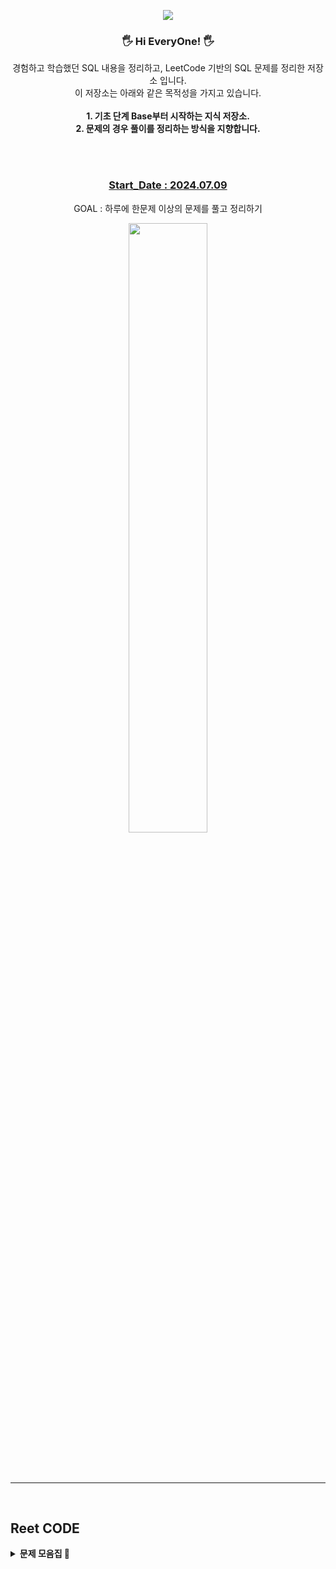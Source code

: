 <p align='center'>
    <img src="https://capsule-render.vercel.app/api?type=waving&color=auto&height=300&section=header&text=SQL%20Learn%20Storage&fontSize=90&animation=fadeIn&fontAlignY=38&desc=learning%20and%20Working%20by%20SQL!&descAlignY=51&descAlign=62"/>
</p>

<div align = "center">

### 🖐 Hi EveryOne! 🖐

경험하고 학습했던 SQL 내용을 정리하고, LeetCode 기반의 SQL 문제를 정리한 저장소 입니다.  
이 저장소는 아래와 같은 목적성을 가지고 있습니다.    
<br/>
**1. 기초 단계 Base부터 시작하는 지식 저장소.**  
**2. 문제의 경우 풀이를 정리하는 방식을 지향합니다.**  


<br/> 
<br/>

### <u>Start_Date : 2024.07.09</u>    
GOAL : 하루에 한문제 이상의 문제를 풀고 정리하기 

<img src="https://leetcode.card.workers.dev/nasa1515?theme=wtf&font=&extension=activity" width="50%" />  


<br/>
<br/>
<br/>
<br/>

---

<br/>

<div align = "left">

## Reet CODE

<details>
<summary> <strong>문제 모음집 🔽</strong></summary>
  
<br/>

<ul>
<details>
<summary> <strong>🟩 Q. EASY 🔽 </strong> </summary>
  
  <ul>
  <br/>

  <details>
    <summary> ⚙️ [FUNCTION TYPE] LIST</summary>
    <br/>  

  * [1667. Fix Names in a Table](https://github.com/nasa1515/Learn_SQL_From_Reetcode/blob/main/ReetCode_SQL_Quiz_Summary/Q.%20Function%20Type/EASY/1667.%20Fix%20Names%20in%20a%20Table.md)  
  * [1795. Rearrange Products Table](https://github.com/nasa1515/Learn_SQL_From_Reetcode/blob/main/ReetCode_SQL_Quiz_Summary/Q.%20Function%20Type/EASY/1795.%20Rearrange%20Products%20Table.md)
  
  </details>

  <details>
    <summary> 📁 [CASE WHEN TYPE] LIST</summary>
    <br/>

  * [610. Triangle Judgement](https://github.com/nasa1515/Learn_SQL_From_Reetcode/blob/main/ReetCode_SQL_Quiz_Summary/Q.%20Case%20when%20Type/EASY/610.%20Triangle%20Judgement.md)  
  * [627. Swap Salary](https://github.com/nasa1515/Learn_SQL_From_Reetcode/blob/main/ReetCode_SQL_Quiz_Summary/Q.%20Case%20when%20Type/EASY/627.%20Swap%20Salary.md)   
  * [1179. Reformat Department Table](https://github.com/nasa1515/Learn_SQL_From_Reetcode/blob/main/ReetCode_SQL_Quiz_Summary/Q.%20Case%20when%20Type/EASY/1179.%20Reformat%20Department%20Table.md)   
  * [1873. Calculate Special Bonus](https://github.com/nasa1515/Learn_SQL_From_Reetcode/blob/main/ReetCode_SQL_Quiz_Summary/Q.%20Case%20when%20Type/EASY/1873.%20Calculate%20Special%20Bonus.md)    
  
  </details>


  <details>
    <summary> 🗳️ [GROUP BY TYPE] LIST</summary>
    <br/>

  * [182. Duplicate Emails](https://github.com/nasa1515/Learn_SQL_From_Reetcode/blob/main/ReetCode_SQL_Quiz_Summary/Q.%20Groupby%20Type/EASY/182.%20Duplicate%20Emails.md)  
  * [511. Game Play Analysis I](https://github.com/nasa1515/Learn_SQL_From_Reetcode/blob/main/ReetCode_SQL_Quiz_Summary/Q.%20Groupby%20Type/EASY/511.%20Game%20Play%20Analysis%20I.md)  
  * [586. Customer Placing the Largest Number of Orders](https://github.com/nasa1515/Learn_SQL_From_Reetcode/blob/main/ReetCode_SQL_Quiz_Summary/Q.%20Groupby%20Type/EASY/586.%20Customer%20Placing%20the%20Largest%20Number%20of%20Orders.md)  
  * [596. Classes More Than 5 Students](https://github.com/nasa1515/Learn_SQL_From_Reetcode/blob/main/ReetCode_SQL_Quiz_Summary/Q.%20Groupby%20Type/EASY/596.%20Classes%20More%20Than%205%20Students.md)
  * [619. Biggest Single Number](https://github.com/nasa1515/Learn_SQL_From_Reetcode/blob/main/ReetCode_SQL_Quiz_Summary/Q.%20Groupby%20Type/EASY/619.%20Biggest%20Single%20Number.md)  
  * [1050. Actors and Directors Who Cooperated At Least Three Times](https://github.com/nasa1515/Learn_SQL_From_Reetcode/blob/main/ReetCode_SQL_Quiz_Summary/Q.%20Groupby%20Type/EASY/1050.%20Actors%20and%20Directors%20Who%20Cooperated%20At%20Least%20Three%20Times.md)  
  * [1068. Product Sales Analysis I](https://github.com/nasa1515/Learn_SQL_From_Reetcode/blob/main/ReetCode_SQL_Quiz_Summary/Q.%20Join%20Type/EASY/1068.%20Product%20Sales%20Analysis%20I.md)  
  * [1084. Sales Analysis III](https://github.com/nasa1515/Learn_SQL_From_Reetcode/blob/main/ReetCode_SQL_Quiz_Summary/Q.%20Groupby%20Type/EASY/1084.%20Sales%20Analysis%20III.md)  
  * [1141. User Activity for the Past 30 Days I](https://github.com/nasa1515/Learn_SQL_From_Reetcode/blob/main/ReetCode_SQL_Quiz_Summary/Q.%20Groupby%20Type/EASY/1141.%20User%20Activity%20for%20the%20Past%2030%20Days%20I.md) 
  * [1211. Queries Quality and Percentage](https://github.com/nasa1515/Learn_SQL_From_Reetcode/blob/main/ReetCode_SQL_Quiz_Summary/Q.%20Groupby%20Type/EASY/1211.%20Queries%20Quality%20and%20Percentage.md) 
  * [1484. Group Sold Products By The Date](https://github.com/nasa1515/Learn_SQL_From_Reetcode/blob/main/ReetCode_SQL_Quiz_Summary/Q.%20Groupby%20Type/EASY/1484.%20Group%20Sold%20Products%20By%20The%20Date.md) 
  * [1633. Percentage of Users Attended a Contest](https://github.com/nasa1515/Learn_SQL_From_Reetcode/blob/main/ReetCode_SQL_Quiz_Summary/Q.%20Groupby%20Type/EASY/1633.%20Percentage%20of%20Users%20Attended%20a%20Contest.md) 
  * [1693. Daily Leads and Partners](https://github.com/nasa1515/Learn_SQL_From_Reetcode/blob/main/ReetCode_SQL_Quiz_Summary/Q.%20Groupby%20Type/EASY/1693.%20Daily%20Leads%20and%20Partners.md)  
  * [1729. Find Followers Count](https://github.com/nasa1515/Learn_SQL_From_Reetcode/blob/main/ReetCode_SQL_Quiz_Summary/Q.%20Groupby%20Type/EASY/1729.%20Find%20Followers%20Count.md)  
  * [1741. Find Total Time Spent by Each Employee](https://github.com/nasa1515/Learn_SQL_From_Reetcode/blob/main/ReetCode_SQL_Quiz_Summary/Q.%20Groupby%20Type/EASY/1741.%20Find%20Total%20Time%20Spent%20by%20Each%20Employee.md)  
  * [2356. Number of Unique Subjects Taught by Each Teacher](https://github.com/nasa1515/Learn_SQL_From_Reetcode/blob/main/ReetCode_SQL_Quiz_Summary/Q.%20Groupby%20Type/EASY/2356.%20Number%20of%20Unique%20Subjects%20Taught%20by%20Each%20Teacher.md)

  </details>

  <details>
    <summary> 🔍 [WHERE TYPE] LIST</summary>
    <br/>

  * [196. Delete Duplicate Emails](https://github.com/nasa1515/Learn_SQL_From_Reetcode/blob/main/ReetCode_SQL_Quiz_Summary/Q.%20Where%20Type/EASY/196.%20Delete%20Duplicate%20Emails.md)  
  * [584. Find Customer Referee](https://github.com/nasa1515/Learn_SQL_From_Reetcode/blob/main/ReetCode_SQL_Quiz_Summary/Q.%20Where%20Type/EASY/584.%20Find%20Customer%20Referee.md)  
  * [595. Big Countries](https://github.com/nasa1515/Learn_SQL_From_Reetcode/blob/main/ReetCode_SQL_Quiz_Summary/Q.%20Where%20Type/EASY/595.%20Big%20Countries.md)  
  * [620. Not Boring Movies](https://github.com/nasa1515/Learn_SQL_From_Reetcode/blob/main/ReetCode_SQL_Quiz_Summary/Q.%20Where%20Type/EASY/620.%20Not%20Boring%20Movies.md)  
  * [1148. Article Views I](https://github.com/nasa1515/Learn_SQL_From_Reetcode/blob/main/ReetCode_SQL_Quiz_Summary/Q.%20Where%20Type/EASY/1148.%20Article%20Views%20I.md)  
  * [1683. Invalid Tweets](https://github.com/nasa1515/Learn_SQL_From_Reetcode/blob/main/ReetCode_SQL_Quiz_Summary/Q.%20Where%20Type/EASY/1683.%20Invalid%20Tweets.md)  
  * [1890. The Latest Login in 2020](https://github.com/nasa1515/Learn_SQL_From_Reetcode/blob/main/ReetCode_SQL_Quiz_Summary/Q.%20Where%20Type/EASY/1890.%20The%20Latest%20Login%20in%202020.md)

  </details>

  <details>
    <summary> ✂️ [JOIN TYPE] LIST</summary>
    <br/>

  * [175. Combine Two Tables](https://github.com/nasa1515/Learn_SQL_From_Reetcode/blob/main/ReetCode_SQL_Quiz_Summary/Q.%20Join%20Type/EASY/175.%20Combine%20Two%20Tables.md)  
  * [181. Employees Earning More Than Their Managers](https://github.com/nasa1515/Learn_SQL_From_Reetcode/blob/main/ReetCode_SQL_Quiz_Summary/Q.%20Join%20Type/EASY/181.%20Employees%20Earning%20More%20Than%20Their%20Managers.md)  
  * [183. Customers Who Never Order](https://github.com/nasa1515/Learn_SQL_From_Reetcode/blob/main/ReetCode_SQL_Quiz_Summary/Q.%20Join%20Type/EASY/183.%20Customers%20Who%20Never%20Order.md)  
  * [197. Rising Temperature](https://github.com/nasa1515/Learn_SQL_From_Reetcode/blob/main/ReetCode_SQL_Quiz_Summary/Q.%20Join%20Type/EASY/197.%20Rising%20Temperature.md)  
  * [577. Employee Bonus](https://github.com/nasa1515/Learn_SQL_From_Reetcode/blob/main/ReetCode_SQL_Quiz_Summary/Q.%20Join%20Type/EASY/577.%20Employee%20Bonus.md)  
  * [580. Count Student Number in Departments](https://github.com/nasa1515/Learn_SQL_From_Reetcode/blob/main/ReetCode_SQL_Quiz_Summary/Q.%20Join%20Type/MEDIUM/580.%20Count%20Student%20Number%20in%20Departments.md)    
  * [607. Sales Person](https://github.com/nasa1515/Learn_SQL_From_Reetcode/blob/main/ReetCode_SQL_Quiz_Summary/Q.%20Join%20Type/EASY/607.%20Sales%20Person.md)  
  * [1075. Project Employees I](https://github.com/nasa1515/Learn_SQL_From_Reetcode/blob/main/ReetCode_SQL_Quiz_Summary/Q.%20Join%20Type/EASY/1075.%20Project%20Employees%20I.md)  
  * [1251. Average Selling Price](https://github.com/nasa1515/Learn_SQL_From_Reetcode/blob/main/ReetCode_SQL_Quiz_Summary/Q.%20Join%20Type/EASY/1251.%20Average%20Selling%20Price.md) 
  * [1280. Students and Examinations](https://github.com/nasa1515/Learn_SQL_From_Reetcode/blob/main/ReetCode_SQL_Quiz_Summary/Q.%20Join%20Type/EASY/1280.%20Students%20and%20Examinations.md) 
  * [1327. List the Products Ordered in a Period](https://github.com/nasa1515/Learn_SQL_From_Reetcode/blob/main/ReetCode_SQL_Quiz_Summary/Q.%20Join%20Type/EASY/1327.%20List%20the%20Products%20Ordered%20in%20a%20Period.md) 
  * [1378. Replace Employee ID With The Unique Identifier](https://github.com/nasa1515/Learn_SQL_From_Reetcode/blob/main/ReetCode_SQL_Quiz_Summary/Q.%20Join%20Type/EASY/1378.%20Replace%20Employee%20ID%20With%20The%20Unique%20Identifier.md) 
  * [1407. Top Travellers](https://github.com/nasa1515/Learn_SQL_From_Reetcode/blob/main/ReetCode_SQL_Quiz_Summary/Q.%20Join%20Type/EASY/1407.%20Top%20Travellers.md) 
  * [1581. Customer Who Visited but Did Not Make Any Transactions](https://github.com/nasa1515/Learn_SQL_From_Reetcode/blob/main/ReetCode_SQL_Quiz_Summary/Q.%20Join%20Type/EASY/1581.%20Customer%20Who%20Visited%20but%20Did%20Not%20Make%20Any%20Transactions.md) 
  * [1587. Bank Account Summary II](https://github.com/nasa1515/Learn_SQL_From_Reetcode/blob/main/ReetCode_SQL_Quiz_Summary/Q.%20Join%20Type/EASY/1587.%20Bank%20Account%20Summary%20II.md) 
  * [1661. Average Time of Process per Machine](https://github.com/nasa1515/Learn_SQL_From_Reetcode/blob/main/ReetCode_SQL_Quiz_Summary/Q.%20Join%20Type/EASY/1661.%20Average%20Time%20of%20Process%20per%20Machine.md) 
  * [1731. The Number of Employees Which Report to Each Employee](https://github.com/nasa1515/Learn_SQL_From_Reetcode/blob/main/ReetCode_SQL_Quiz_Summary/Q.%20Join%20Type/EASY/1731.%20The%20Number%20of%20Employees%20Which%20Report%20to%20Each%20Employee.md)
  </details>

  <details>
    <summary> ✏️ [REGEXP TYPE] LIST</summary>
    <br/>

  * [1517. Find Users With Valid E-Mails](https://github.com/nasa1515/Learn_SQL_From_Reetcode/blob/main/ReetCode_SQL_Quiz_Summary/Q.%20REGEXP%20Type/EASY/1517.%20Find%20Users%20With%20Valid%20E-Mails.md)  
  * [1527. Patients With a Condition](https://github.com/nasa1515/Learn_SQL_From_Reetcode/blob/main/ReetCode_SQL_Quiz_Summary/Q.%20REGEXP%20Type/EASY/1527.%20Patients%20With%20a%20Condition.md)  

  </details>


  <details>
    <summary> 🔏 [SUBQUERY TYPE] LIST</summary>
    <br/>

  * [1789. Primary Department for Each Employee](https://github.com/nasa1515/Learn_SQL_From_Reetcode/blob/main/ReetCode_SQL_Quiz_Summary/Q.%20SubQuery%20Type/EASY/1789.%20Primary%20Department%20for%20Each%20Employee.md)  
  * [1965. Employees With Missing Information](https://github.com/nasa1515/Learn_SQL_From_Reetcode/blob/main/ReetCode_SQL_Quiz_Summary/Q.%20SubQuery%20Type/EASY/1965.%20Employees%20With%20Missing%20Information.md)  
  * [1978. Employees Whose Manager Left the Company](https://github.com/nasa1515/Learn_SQL_From_Reetcode/blob/main/ReetCode_SQL_Quiz_Summary/Q.%20SubQuery%20Type/EASY/1978.%20Employees%20Whose%20Manager%20Left%20the%20Company.md)
  </details>

</details>

<br/>

<details>
<summary> <strong> 🟧 Q. MEDIUM 🔽 </strong> </summary>
<br/>


  <ul>
  <details>
    <summary> ⚙️ [FUNCTION TYPE] LIST</summary>
    <br/>

  * [178. Rank Scores](https://github.com/nasa1515/Learn_SQL_From_Reetcode/blob/main/ReetCode_SQL_Quiz_Summary/Q.%20Function%20Type/MEDIUM/178.%20Rank%20Scores.md)  
  * [180. Consecutive Numbers](https://github.com/nasa1515/Learn_SQL_From_Reetcode/blob/main/ReetCode_SQL_Quiz_Summary/Q.%20Function%20Type/MEDIUM/180.%20Consecutive%20Numbers.md)
  * [184. Department Highest Salary](https://github.com/nasa1515/Learn_SQL_From_Reetcode/blob/main/ReetCode_SQL_Quiz_Summary/Q.%20Function%20Type/MEDIUM/184.%20Department%20Highest%20Salary.md)  
  * [534. Game Play Analysis III](https://github.com/nasa1515/Learn_SQL_From_Reetcode/blob/main/ReetCode_SQL_Quiz_Summary/Q.%20Function%20Type/MEDIUM/534.%20Game%20Play%20Analysis%20III.md)  
  * [626. Exchange Seats](https://github.com/nasa1515/Learn_SQL_From_Reetcode/blob/main/ReetCode_SQL_Quiz_Summary/Q.%20Function%20Type/MEDIUM/626.%20Exchange%20Seats.md)  
  * [1077. Project Employees III](https://github.com/nasa1515/Learn_SQL_From_Reetcode/blob/main/ReetCode_SQL_Quiz_Summary/Q.%20Function%20Type/MEDIUM/1077.%20Project%20Employees%20III.md)  
  * [1126. Active Businesses](https://github.com/nasa1515/Learn_SQL_From_Reetcode/blob/main/ReetCode_SQL_Quiz_Summary/Q.%20Function%20Type/MEDIUM/1126.%20Active%20Businesses.md)  
  * [1112. Highest Grade For Each Student](https://github.com/nasa1515/Learn_SQL_From_Reetcode/blob/main/ReetCode_SQL_Quiz_Summary/Q.%20Function%20Type/MEDIUM/1112.%20Highest%20Grade%20For%20Each%20Student.md)   
  * [1308. Running Total for Different Genders](https://github.com/nasa1515/Learn_SQL_From_Reetcode/blob/main/ReetCode_SQL_Quiz_Summary/Q.%20Function%20Type/MEDIUM/1308.%20Running%20Total%20for%20Different%20Genders.md)  
  * [1321. Restaurant Growth](https://github.com/nasa1515/Learn_SQL_From_Reetcode/blob/main/ReetCode_SQL_Quiz_Summary/Q.%20Function%20Type/MEDIUM/1321.%20Restaurant%20Growth.md)  
  * [1341. Movie Rating](https://github.com/nasa1515/Learn_SQL_From_Reetcode/blob/main/ReetCode_SQL_Quiz_Summary/Q.%20Function%20Type/MEDIUM/1341.%20Movie%20Rating.md)  
  * [1445. Apples & Oranges](https://github.com/nasa1515/Learn_SQL_From_Reetcode/blob/main/ReetCode_SQL_Quiz_Summary/Q.%20Function%20Type/MEDIUM/1445.%20Apples%20%26%20Oranges.md)     
  * [ + ('Gap & Islands') 1454. Active Users](https://github.com/nasa1515/Learn_SQL_From_Reetcode/blob/main/ReetCode_SQL_Quiz_Summary/Q.%20Function%20Type/MEDIUM/1454.%20Active%20Users.md)    
  * [1468. Calculate Salaries](https://github.com/nasa1515/Learn_SQL_From_Reetcode/blob/main/ReetCode_SQL_Quiz_Summary/Q.%20Function%20Type/MEDIUM/1468.%20Calculate%20Salaries.md)    
  * [1532. The Most Recent Three Orders](https://github.com/nasa1515/Learn_SQL_From_Reetcode/blob/main/ReetCode_SQL_Quiz_Summary/Q.%20Function%20Type/MEDIUM/1532.%20The%20Most%20Recent%20Three%20Orders.md)  
  * [1549. The Most Recent Orders for Each Product](https://github.com/nasa1515/Learn_SQL_From_Reetcode/blob/main/ReetCode_SQL_Quiz_Summary/Q.%20Function%20Type/MEDIUM/1549.%20The%20Most%20Recent%20Orders%20for%20Each%20Product.md)  
  * [1596. The Most Frequently Ordered Products for Each Customer](https://github.com/nasa1515/Learn_SQL_From_Reetcode/blob/main/ReetCode_SQL_Quiz_Summary/Q.%20Function%20Type/MEDIUM/1596.%20The%20Most%20Frequently%20Ordered%20Products%20for%20Each%20Customer.md)  
  * [ + ('Recursive') 1613. Find the Missing IDs](https://github.com/nasa1515/Learn_SQL_From_Reetcode/blob/main/ReetCode_SQL_Quiz_Summary/Q.%20Function%20Type/MEDIUM/1613.%20Find%20the%20Missing%20IDs.md)  
  * [1699. Number of Calls Between Two Persons](https://github.com/nasa1515/Learn_SQL_From_Reetcode/blob/main/ReetCode_SQL_Quiz_Summary/Q.%20Function%20Type/MEDIUM/1699.%20Number%20of%20Calls%20Between%20Two%20Persons.md)  
  * [1709. Biggest Window Between Visits](https://github.com/nasa1515/Learn_SQL_From_Reetcode/blob/main/ReetCode_SQL_Quiz_Summary/Q.%20Function%20Type/MEDIUM/1709.%20Biggest%20Window%20Between%20Visits.md)  
  * [1715. Count Apples and Oranges]()
  * [1934. Confirmation Rate](https://github.com/nasa1515/Learn_SQL_From_Reetcode/blob/main/ReetCode_SQL_Quiz_Summary/Q.%20Function%20Type/MEDIUM/1934.%20Confirmation%20Rate.md)   
  
  </details>


  <details>
    <summary> 📁 [CASE WHEN TYPE] LIST</summary>
    <br/>

  * [608. Tree Node](https://github.com/nasa1515/Learn_SQL_From_Reetcode/blob/main/ReetCode_SQL_Quiz_Summary/Q.%20Case%20when%20Type/MEDIUM/608.%20Tree%20Node.md)    
  * [1440. Evaluate Boolean Expression](https://github.com/nasa1515/Learn_SQL_From_Reetcode/blob/main/ReetCode_SQL_Quiz_Summary/Q.%20Case%20when%20Type/MEDIUM/1440.%20Evaluate%20Boolean%20Expression.md)  
  * [1555. Bank Account Summary](https://github.com/nasa1515/Learn_SQL_From_Reetcode/blob/main/ReetCode_SQL_Quiz_Summary/Q.%20Case%20when%20Type/MEDIUM/1555.%20Bank%20Account%20Summary.md)  
  * [1907. Count Salary Categories](https://github.com/nasa1515/Learn_SQL_From_Reetcode/blob/main/ReetCode_SQL_Quiz_Summary/Q.%20Case%20when%20Type/MEDIUM/1907.%20Count%20Salary%20Categories.md)  
  * [3220. Odd and Even Transactions](https://github.com/nasa1515/Learn_SQL_From_Reetcode/blob/main/ReetCode_SQL_Quiz_Summary/Q.%20Case%20when%20Type/MEDIUM/3220.%20Odd%20and%20Even%20Transactions.md)  
  
  </details>

  <details>
    <summary> 🗳️ [GROUP BY TYPE] LIST</summary>
    <br/>

  * [578. Get Highest Answer Rate Question](https://github.com/nasa1515/Learn_SQL_From_Reetcode/blob/main/ReetCode_SQL_Quiz_Summary/Q.%20Groupby%20Type/MEDIUM/578.%20Get%20Highest%20Answer%20Rate%20Question.md)  
  * [1107. New Users Daily Count](https://github.com/nasa1515/Learn_SQL_From_Reetcode/blob/main/ReetCode_SQL_Quiz_Summary/Q.%20Groupby%20Type/MEDIUM/1107.%20New%20Users%20Daily%20Count.md)  
  * [1045. Customers Who Bought All Products](https://github.com/nasa1515/Learn_SQL_From_Reetcode/blob/main/ReetCode_SQL_Quiz_Summary/Q.%20Groupby%20Type/MEDIUM/1045.%20Customers%20Who%20Bought%20All%20Products.md)  
  * [1149. Article Views II](https://github.com/nasa1515/Learn_SQL_From_Reetcode/blob/main/ReetCode_SQL_Quiz_Summary/Q.%20Groupby%20Type/MEDIUM/1149.%20Article%20Views%20II.md)
  * [1193. Monthly Transactions I](https://github.com/nasa1515/Learn_SQL_From_Reetcode/blob/main/ReetCode_SQL_Quiz_Summary/Q.%20Groupby%20Type/MEDIUM/1193.%20Monthly%20Transactions%20I.md)  
  * [1285. Find the Start and End Number of Continuous Ranges](https://github.com/nasa1515/Learn_SQL_From_Reetcode/blob/main/ReetCode_SQL_Quiz_Summary/Q.%20Groupby%20Type/MEDIUM/1285.%20Find%20the%20Start%20and%20End%20Number%20of%20Continuous%20Ranges.md)    
  * [1398. Customers Who Bought Products A and B but Not C](https://github.com/nasa1515/Learn_SQL_From_Reetcode/blob/main/ReetCode_SQL_Quiz_Summary/Q.%20Groupby%20Type/MEDIUM/1398.%20Customers%20Who%20Bought%20Products%20A%20and%20B%20but%20Not%20C.md)

  </details>

  <details>
    <summary> 🔍 [WHERE TYPE] LIST</summary>
    <br/>

  * [176. Second Highest Salary](https://github.com/nasa1515/Learn_SQL_From_Reetcode/blob/main/ReetCode_SQL_Quiz_Summary/Q.%20Where%20Type/MEDIUM/176.%20Second%20Highest%20Salary.md)  
  * [550. Game Play Analysis IV](https://github.com/nasa1515/Learn_SQL_From_Reetcode/blob/main/ReetCode_SQL_Quiz_Summary/Q.%20Where%20Type/MEDIUM/550.%20Game%20Play%20Analysis%20IV.md)  
  * [614. Second Degree Follower](https://github.com/nasa1515/Learn_SQL_From_Reetcode/blob/main/ReetCode_SQL_Quiz_Summary/Q.%20Where%20Type/MEDIUM/614.%20Second%20Degree%20Follower.md)
  * [1174. Immediate Food Delivery II](https://github.com/nasa1515/Learn_SQL_From_Reetcode/blob/main/ReetCode_SQL_Quiz_Summary/Q.%20Where%20Type/MEDIUM/1174.%20Immediate%20Food%20Delivery%20II.md)  
  * [1355. Activity Participants](https://github.com/nasa1515/Learn_SQL_From_Reetcode/blob/main/ReetCode_SQL_Quiz_Summary/Q.%20Where%20Type/MEDIUM/1355.%20Activity%20Participants.md)  
  
  </details>

  <details>
    <summary> ✂️ [JOIN TYPE] LIST</summary>
    <br/>

  * [570. Managers with at Least 5 Direct Reports](https://github.com/nasa1515/Learn_SQL_From_Reetcode/blob/main/ReetCode_SQL_Quiz_Summary/Q.%20Join%20Type/MEDIUM/570.%20Managers%20with%20at%20Least%205%20Direct%20Reports.md)  
  * [574. Winning Candidate](https://github.com/nasa1515/Learn_SQL_From_Reetcode/blob/main/ReetCode_SQL_Quiz_Summary/Q.%20Join%20Type/MEDIUM/574.%20Winning%20Candidate.md)  
  * [1132. Reported Posts II](https://github.com/nasa1515/Learn_SQL_From_Reetcode/blob/main/ReetCode_SQL_Quiz_Summary/Q.%20Join%20Type/MEDIUM/1132.%20Reported%20Posts%20II.md)
  * [1158. Market Analysis I](https://github.com/nasa1515/Learn_SQL_From_Reetcode/blob/main/ReetCode_SQL_Quiz_Summary/Q.%20Join%20Type/MEDIUM/1158.%20Market%20Analysis%20I.md)  
  * [1212. Team Scores in Football Tournament](https://github.com/nasa1515/Learn_SQL_From_Reetcode/blob/main/ReetCode_SQL_Quiz_Summary/Q.%20Join%20Type/MEDIUM/1212.%20Team%20Scores%20in%20Football%20Tournament.md)  
  * [1270. All People Report to the Given Manager](https://github.com/nasa1515/Learn_SQL_From_Reetcode/blob/main/ReetCode_SQL_Quiz_Summary/Q.%20Join%20Type/MEDIUM/1270.%20All%20People%20Report%20to%20the%20Given%20Manager.md)  
  * [1364. Number of Trusted Contacts of a Customer](https://github.com/nasa1515/Learn_SQL_From_Reetcode/blob/main/ReetCode_SQL_Quiz_Summary/Q.%20Join%20Type/MEDIUM/1364.%20Number%20of%20Trusted%20Contacts%20of%20a%20Customer.md)  
  * [1393. Capital Gain-Loss](https://github.com/nasa1515/Learn_SQL_From_Reetcode/blob/main/ReetCode_SQL_Quiz_Summary/Q.%20Join%20Type/MEDIUM/1393.%20Capital%20Gain-Loss.md)   
  * [1501. Countries You Can Safely Invest In](https://github.com/nasa1515/Learn_SQL_From_Reetcode/blob/main/ReetCode_SQL_Quiz_Summary/Q.%20Join%20Type/MEDIUM/1501.%20Countries%20You%20Can%20Safely%20Invest%20In.md)  

  </details>

  <details>
    <summary> 🔏 [SUBQUERY TYPE] LIST</summary
  </details>>
    <br/>

  * [585. Investments in 2016](https://github.com/nasa1515/Learn_SQL_From_Reetcode/blob/main/ReetCode_SQL_Quiz_Summary/Q.%20SubQuery%20Type/MEDIUM/585.%20Investments%20in%202016.md)  
  * [1070. Product Sales Analysis III](https://github.com/nasa1515/Learn_SQL_From_Reetcode/blob/main/ReetCode_SQL_Quiz_Summary/Q.%20SubQuery%20Type/MEDIUM/1070.%20Product%20Sales%20Analysis%20III.md)
  * [1098. Unpopular Books](https://github.com/nasa1515/Learn_SQL_From_Reetcode/blob/main/ReetCode_SQL_Quiz_Summary/Q.%20SubQuery%20Type/MEDIUM/1098.%20Unpopular%20Books.md)  


  <details>
    <summary> ➕ [CTE TYPE] LIST</summary>
    <br/>

  * [602. Friend Requests II: Who Has the Most Friends](https://github.com/nasa1515/Learn_SQL_From_Reetcode/blob/main/ReetCode_SQL_Quiz_Summary/Q.%20CTE%20Type/MEDIUM/602.%20Friend%20Requests%20II%3A%20Who%20Has%20the%20Most%20Friends.md)   
  * [1164. Product Price at a Given Date](https://github.com/nasa1515/Learn_SQL_From_Reetcode/blob/main/ReetCode_SQL_Quiz_Summary/Q.%20CTE%20Type/MEDIUM/1164.%20Product%20Price%20at%20a%20Given%20Date.md)
  * [1204. Last Person to Fit in the Bus](https://github.com/nasa1515/Learn_SQL_From_Reetcode/blob/main/ReetCode_SQL_Quiz_Summary/Q.%20CTE%20Type/MEDIUM/1204.%20Last%20Person%20to%20Fit%20in%20the%20Bus.md)
  * [1205. Monthly Transactions II](https://github.com/nasa1515/Learn_SQL_From_Reetcode/blob/main/ReetCode_SQL_Quiz_Summary/Q.%20CTE%20Type/MEDIUM/1205.%20Monthly%20Transactions%20II.md)  
  * [1264. Page Recommendations](https://github.com/nasa1515/Learn_SQL_From_Reetcode/blob/main/ReetCode_SQL_Quiz_Summary/Q.%20CTE%20Type/MEDIUM/1264.%20Page%20Recommendations.md)  

  </details>

</details>
</details>

<br/>

<details>
<summary>   <strong>🟥 Q. HARD 🔽 </strong> </summary>
<br/>

  <ul>
  <details>
    <summary> ⚙️ [FUNCTION TYPE] LIST</summary>  
    <br/>

  * [185. Department Top Three Salaries](https://github.com/nasa1515/Learn_SQL_From_Reetcode/blob/main/ReetCode_SQL_Quiz_Summary/Q.%20Function%20Type/HARD/185.%20Department%20Top%20Three%20Salaries.md)  
  * [601. Human Traffic of Stadium](https://github.com/nasa1515/Learn_SQL_From_Reetcode/blob/main/ReetCode_SQL_Quiz_Summary/Q.%20Function%20Type/HARD/601.%20Human%20Traffic%20of%20Stadium.md)   
  * [615. Average Salary: Departments VS Company]()
  * [ + ('PIVOT')  618. Students Report By Geography](https://github.com/nasa1515/Learn_SQL_From_Reetcode/blob/main/ReetCode_SQL_Quiz_Summary/Q.%20Function%20Type/HARD/618.%20Students%20Report%20By%20Geography.md)  

  </details>

  <details>
    <summary> 🔍 [WHERE TYPE] LIST</summary>
    <br/>
    
  * [262. Trips and Users](https://github.com/nasa1515/Learn_SQL_From_Reetcode/blob/main/ReetCode_SQL_Quiz_Summary/Q.%20Where%20Type/HARD/262.%20Trips%20and%20Users.md)  

  </details>

</details>
</details>
</details>
